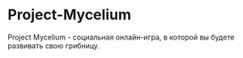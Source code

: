 # Project-Mycelium
Project Mycelium - социальная онлайн-игра, в которой вы будете развивать свою грибницу.
